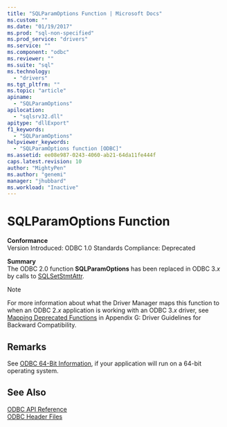 ```yaml
---
title: "SQLParamOptions Function | Microsoft Docs"
ms.custom: ""
ms.date: "01/19/2017"
ms.prod: "sql-non-specified"
ms.prod_service: "drivers"
ms.service: ""
ms.component: "odbc"
ms.reviewer: ""
ms.suite: "sql"
ms.technology: 
  - "drivers"
ms.tgt_pltfrm: ""
ms.topic: "article"
apiname: 
  - "SQLParamOptions"
apilocation: 
  - "sqlsrv32.dll"
apitype: "dllExport"
f1_keywords: 
  - "SQLParamOptions"
helpviewer_keywords: 
  - "SQLParamOptions function [ODBC]"
ms.assetid: ee08e987-0243-4060-ab21-64da11fe444f
caps.latest.revision: 10
author: "MightyPen"
ms.author: "genemi"
manager: "jhubbard"
ms.workload: "Inactive"
---
```

# SQLParamOptions Function
**Conformance**  
 Version Introduced: ODBC 1.0 Standards Compliance: Deprecated  
  
 **Summary**  
 The ODBC 2.0 function **SQLParamOptions** has been replaced in ODBC 3.*x* by calls to [SQLSetStmtAttr](../../../odbc/reference/syntax/sqlsetstmtattr-function.md).  
  
> [!NOTE]  
>  For more information about what the Driver Manager maps this function to when an ODBC 2.*x* application is working with an ODBC 3.*x* driver, see [Mapping Deprecated Functions](../../../odbc/reference/appendixes/mapping-deprecated-functions.md) in Appendix G: Driver Guidelines for Backward Compatibility.  
  
## Remarks  
 See [ODBC 64-Bit Information](../../../odbc/reference/odbc-64-bit-information.md), if your application will run on a 64-bit operating system.  
  
## See Also  
 [ODBC API Reference](../../../odbc/reference/syntax/odbc-api-reference.md)   
 [ODBC Header Files](../../../odbc/reference/install/odbc-header-files.md)
